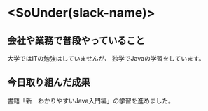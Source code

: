 # <SoUnder(slack-name)>

## 会社や業務で普段やっていること
大学ではITの勉強はしていませんが、
独学でJavaの学習をしています。

## 今日取り組んだ成果
書籍「新　わかりやすいJava入門編」の学習を進めました。

